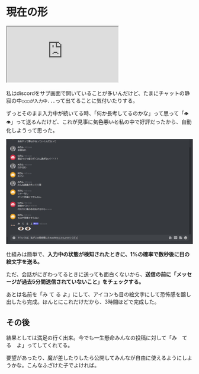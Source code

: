 # 現在の形

<iframe  src="https://www.youtube.com/embed/Vto86ts0cQ8" title="YouTube video player" allow="accelerometer; autoplay; clipboard-write; encrypted-media; gyroscope; picture-in-picture" allowFullScreen></iframe>



私はdiscordをサブ画面で開いていることが多いんだけど、たまにチャットの静寂の中`○○○が入力中...`って出てることに気付いたりする。

ずっとそのまま入力中が続いてる時、「何か長考してるのかな」って思って「`👁👁`」って送るんだけど、これが見事に~~気色悪いと~~私の中で好評だったから、自動化しようって思った。

![スクリーンショット](screenshot.jpg)

仕組みは簡単で、**入力中の状態が検知されたときに、1%の確率で数秒後に目の絵文字を送る。**

ただ、会話がにぎわってるときに送っても面白くないから、**送信の前に「メッセージが過去5分間送信されていないこと」をチェックする。**

あとは名前を「み て る よ」にして、アイコンも目の絵文字にして恐怖感を醸し出したら完成。ほんとにこれだけだから、3時間ほどで完成した。



## その後

結果としては満足の行く出来。今でも一生懸命みんなの投稿に対して「み　て　る　よ」ってしてくれてる。

要望があったり、魔が差したりしたら公開してみんなが自由に使えるようにしようかな。こんなふざけた子でよければ。

